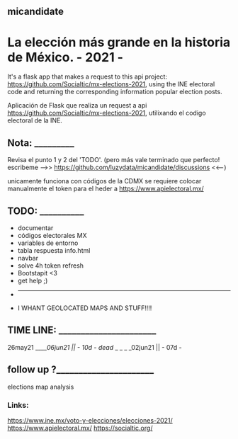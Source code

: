 ## micandidate

# La elección más grande en la historia de México. - 2021 -


It's a flask app that makes a request to this api project: https://github.com/Socialtic/mx-elections-2021, using the INE electoral code and returning the corresponding information popular election posts.


Aplicación de Flask que realiza un request a api https://github.com/Socialtic/mx-elections-2021, utilixando el codigo electoral de la INE.


## Nota: _________

Revisa el punto 1 y 2 del 'TODO'. (pero más vale terminado que perfecto! escribeme -->> https://github.com/luzydata/micandidate/discussions <<--)

unicamente funciona con códigos de la CDMX
se requiere colocar manualmente el token para el heder a https://www.apielectoral.mx/

## TODO:  __________
 - documentar 
 - códigos electorales MX
 - variables de entorno 
 - tabla respuesta info.html
 - navbar
 - solve 4h token refresh
 - Bootstapit <3
 - get help ;)
 - _________________________________
 - I WHANT GEOLOCATED MAPS AND STUFF!!!!

## TIME LINE: ______________________
26may21 _____06jun21 || - 10d -
dead_ _ _ _ _02jun21 || - 07d -

## follow up ?______________________
elections map analysis

### Links:
https://www.ine.mx/voto-y-elecciones/elecciones-2021/
https://www.apielectoral.mx/
https://socialtic.org/
